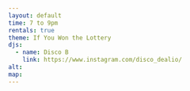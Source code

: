 ```yaml
---
layout: default
time: 7 to 9pm
rentals: true
theme: If You Won the Lottery
djs:
  - name: Disco B
    link: https://www.instagram.com/disco_dealio/
alt:
map:
---
```

